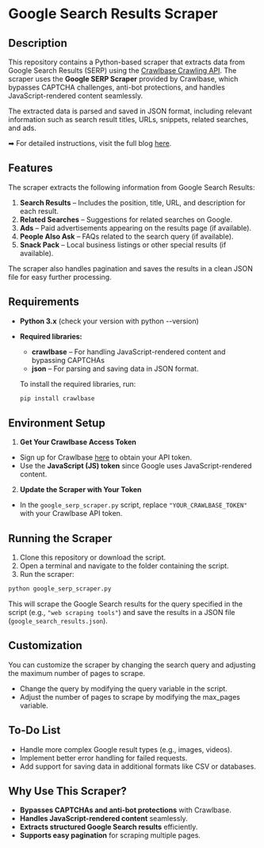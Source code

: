 # Google Search Results Scraper

## Description

This repository contains a Python-based scraper that extracts data from Google Search Results (SERP) using the [Crawlbase Crawling API](https://crawlbase.com/crawling-api-avoid-captchas-blocks). The scraper uses the **Google SERP Scraper** provided by Crawlbase, which bypasses CAPTCHA challenges, anti-bot protections, and handles JavaScript-rendered content seamlessly.

The extracted data is parsed and saved in JSON format, including relevant information such as search result titles, URLs, snippets, related searches, and ads.

➡ For detailed instructions, visit the full blog [here](https://crawlbase.com/blog/scrape-google-search-results-with-python/).

## Features

The scraper extracts the following information from Google Search Results:

1. **Search Results** – Includes the position, title, URL, and description for each result.
2. **Related Searches** – Suggestions for related searches on Google.
3. **Ads** – Paid advertisements appearing on the results page (if available).
4. **People Also Ask** – FAQs related to the search query (if available).
5. **Snack Pack** – Local business listings or other special results (if available).

The scraper also handles pagination and saves the results in a clean JSON file for easy further processing.

## Requirements

- **Python 3.x** (check your version with python --version)
- **Required libraries:**

  - **crawlbase** – For handling JavaScript-rendered content and bypassing CAPTCHAs
  - **json** – For parsing and saving data in JSON format.

  To install the required libraries, run:

  ```bash
  pip install crawlbase
  ```

## Environment Setup

1. **Get Your Crawlbase Access Token**

- Sign up for Crawlbase [here](https://crawlbase.com/signup) to obtain your API token.
- Use the **JavaScript (JS) token** since Google uses JavaScript-rendered content.

2. **Update the Scraper with Your Token**

- In the `google_serp_scraper.py` script, replace `"YOUR_CRAWLBASE_TOKEN"` with your Crawlbase API token.

## Running the Scraper

1. Clone this repository or download the script.
2. Open a terminal and navigate to the folder containing the script.
3. Run the scraper:

```bash
python google_serp_scraper.py
```

This will scrape the Google Search results for the query specified in the script (e.g., `"web scraping tools"`) and save the results in a JSON file (`google_search_results.json`).

## Customization

You can customize the scraper by changing the search query and adjusting the maximum number of pages to scrape.

- Change the query by modifying the query variable in the script.
- Adjust the number of pages to scrape by modifying the max_pages variable.

## To-Do List

- Handle more complex Google result types (e.g., images, videos).
- Implement better error handling for failed requests.
- Add support for saving data in additional formats like CSV or databases.

## Why Use This Scraper?

- **Bypasses CAPTCHAs and anti-bot protections** with Crawlbase.
- **Handles JavaScript-rendered content** seamlessly.
- **Extracts structured Google Search results** efficiently.
- **Supports easy pagination** for scraping multiple pages.
